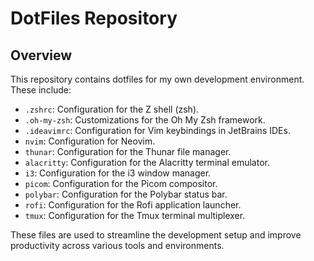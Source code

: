 # DotFiles Repository

## Overview
This repository contains dotfiles for my own development environment. These include:

- `.zshrc`: Configuration for the Z shell (zsh).
- `.oh-my-zsh`: Customizations for the Oh My Zsh framework.
- `.ideavimrc`: Configuration for Vim keybindings in JetBrains IDEs.
- `nvim`: Configuration for Neovim.
- `thunar`: Configuration for the Thunar file manager.
- `alacritty`: Configuration for the Alacritty terminal emulator.
- `i3`: Configuration for the i3 window manager.
- `picom`: Configuration for the Picom compositor.
- `polybar`: Configuration for the Polybar status bar.
- `rofi`: Configuration for the Rofi application launcher.
- `tmux`: Configuration for the Tmux terminal multiplexer.

These files are used to streamline the development setup and improve productivity across various tools and environments.

